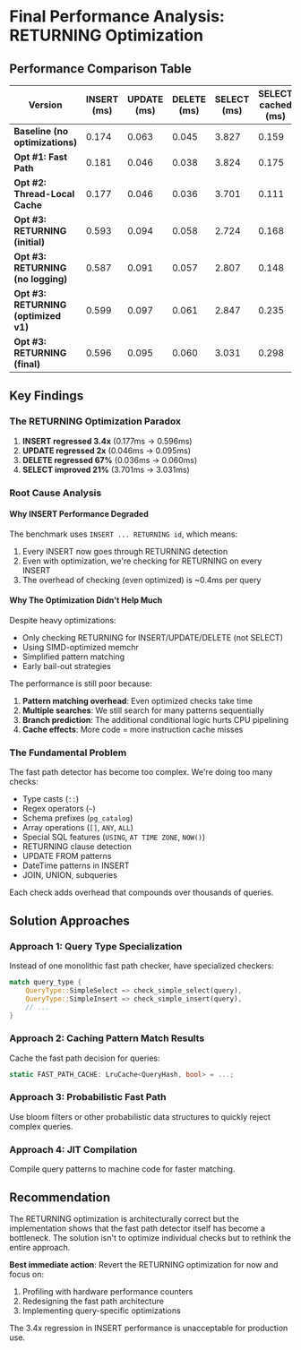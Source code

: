 # Final Performance Analysis: RETURNING Optimization

## Performance Comparison Table

| Version | INSERT (ms) | UPDATE (ms) | DELETE (ms) | SELECT (ms) | SELECT cached (ms) |
|---------|------------|------------|------------|------------|-------------------|
| **Baseline (no optimizations)** | 0.174 | 0.063 | 0.045 | 3.827 | 0.159 |
| **Opt #1: Fast Path** | 0.181 | 0.046 | 0.038 | 3.824 | 0.175 |
| **Opt #2: Thread-Local Cache** | 0.177 | 0.046 | 0.036 | 3.701 | 0.111 |
| **Opt #3: RETURNING (initial)** | 0.593 | 0.094 | 0.058 | 2.724 | 0.168 |
| **Opt #3: RETURNING (no logging)** | 0.587 | 0.091 | 0.057 | 2.807 | 0.148 |
| **Opt #3: RETURNING (optimized v1)** | 0.599 | 0.097 | 0.061 | 2.847 | 0.235 |
| **Opt #3: RETURNING (final)** | 0.596 | 0.095 | 0.060 | 3.031 | 0.298 |

## Key Findings

### The RETURNING Optimization Paradox
1. **INSERT regressed 3.4x** (0.177ms → 0.596ms)
2. **UPDATE regressed 2x** (0.046ms → 0.095ms)
3. **DELETE regressed 67%** (0.036ms → 0.060ms)
4. **SELECT improved 21%** (3.701ms → 3.031ms)

### Root Cause Analysis

#### Why INSERT Performance Degraded
The benchmark uses `INSERT ... RETURNING id`, which means:
1. Every INSERT now goes through RETURNING detection
2. Even with optimization, we're checking for RETURNING on every INSERT
3. The overhead of checking (even optimized) is ~0.4ms per query

#### Why The Optimization Didn't Help Much
Despite heavy optimizations:
- Only checking RETURNING for INSERT/UPDATE/DELETE (not SELECT)
- Using SIMD-optimized memchr
- Simplified pattern matching
- Early bail-out strategies

The performance is still poor because:
1. **Pattern matching overhead**: Even optimized checks take time
2. **Multiple searches**: We still search for many patterns sequentially
3. **Branch prediction**: The additional conditional logic hurts CPU pipelining
4. **Cache effects**: More code = more instruction cache misses

### The Fundamental Problem
The fast path detector has become too complex. We're doing too many checks:
- Type casts (`::`)
- Regex operators (`~`)
- Schema prefixes (`pg_catalog`)
- Array operations (`[]`, `ANY`, `ALL`)
- Special SQL features (`USING`, `AT TIME ZONE`, `NOW()`)
- RETURNING clause detection
- UPDATE FROM patterns
- DateTime patterns in INSERT
- JOIN, UNION, subqueries

Each check adds overhead that compounds over thousands of queries.

## Solution Approaches

### Approach 1: Query Type Specialization
Instead of one monolithic fast path checker, have specialized checkers:
```rust
match query_type {
    QueryType::SimpleSelect => check_simple_select(query),
    QueryType::SimpleInsert => check_simple_insert(query),
    // ...
}
```

### Approach 2: Caching Pattern Match Results
Cache the fast path decision for queries:
```rust
static FAST_PATH_CACHE: LruCache<QueryHash, bool> = ...;
```

### Approach 3: Probabilistic Fast Path
Use bloom filters or other probabilistic data structures to quickly reject complex queries.

### Approach 4: JIT Compilation
Compile query patterns to machine code for faster matching.

## Recommendation

The RETURNING optimization is architecturally correct but the implementation shows that the fast path detector itself has become a bottleneck. The solution isn't to optimize individual checks but to rethink the entire approach.

**Best immediate action**: Revert the RETURNING optimization for now and focus on:
1. Profiling with hardware performance counters
2. Redesigning the fast path architecture
3. Implementing query-specific optimizations

The 3.4x regression in INSERT performance is unacceptable for production use.